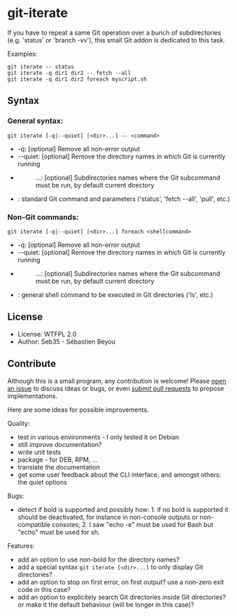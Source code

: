 git-iterate
===========

If you have to repeat a same Git operation over a bunch of subdirectories (e.g. 'status' or 'branch -vv'), this small Git addon is dedicated to this task.

Examples:
```
git iterate -- status
git iterate -q dir1 dir2 -- fetch --all
git iterate -q dir1 dir2 foreach myscript.sh
```

Syntax
------

### General syntax:
```
git iterate [-q|--quiet] [<dir>...] -- <command>
```

* -q: [optional] Remove all non-error output
* --quiet: [optional] Remove the directory names in which Git is currently running
* <dir>...: [optional] Subdirectories names where the Git subcommand must be run, by default current directory
* <command>: standard Git command and parameters ('status', 'fetch --all', 'pull', etc.)

### Non-Git commands:
```
git iterate [-q|--quiet] [<dir>...] foreach <shellcommand>
```

* -q: [optional] Remove all non-error output
* --quiet: [optional] Remove the directory names in which Git is currently running
* <dir>...: [optional] Subdirectories names where the Git subcommand must be run, by default current directory
* <shellcommand>: general shell command to be executed in Git directories ('ls', etc.)

License
-------

* License: WTFPL 2.0
* Author: Seb35 - Sébastien Beyou

Contribute
----------

Although this is a small program, any contribution is welcome! Please [open an issue](https://github.com/Seb35/git-iterate/issues) to discuss ideas or bugs, or even [submit pull requests](https://github.com/Seb35/git-iterate/pulls) to propose implementations.

Here are some ideas for possible improvements.

Quality:
* test in various environments - I only tested it on Debian
* still improve documentation?
* write unit tests
* package - for DEB, RPM, …
* translate the documentation
* get some user feedback about the CLI interface, and amongst others: the quiet options

Bugs:
* detect if bold is supported and possibly how: 1. if no bold is supported it should be deactivated, for instance in non-console outputs or non-compatible consoles; 2. I saw "echo -e" must be used for Bash but "echo" must be used for sh.

Features:
* add an option to use non-bold for the directory names?
* add a special syntax `git iterate [<dir>...]` to only display Git directories?
* add an option to stop on first error, on first output? use a non-zero exit code in this case?
* add an option to explicitely search Git directories inside Git directories? or make it the default behaviour (will be longer in this case)?
